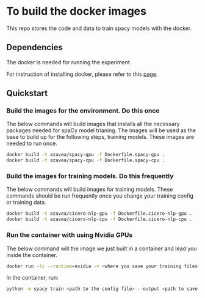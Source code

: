 # To build the docker images

This repo stores the code and data to train spacy models with the docker.

## Dependencies

The docker is needed for running the experiment.

For instruction of installing docker, please refer to this [page](https://docs.docker.com/get-docker/).

## Quickstart

### Build the images for the environment. Do this once

The below commands will build images that installs all the necessary
packages needed for spaCy model trianing. The images will be used as the base to build up for the following steps, training models. These images are needed to run once.

```bash
docker build -t azavea/spacy-gpu -f Dockerfile.spacy-gpu .
docker build -t azavea/spacy-cpu -f Dockerfile.spacy-cpu .
```

### Build the images for training models. Do this frequently

The below commands will build images for training models. These commands should be run frequently once you change your training config or training data.

```bash
docker build -t azavea/cicero-nlp-gpu -f Dockerfile.cicero-nlp-gpu .
docker build -t azavea/cicero-nlp-cpu -f Dockerfile.cicero-nlp-cpu .
```

### Run the container with using Nvidia GPUs

The below command will the image we just built in a container and lead you inside the container.

```bash
docker run -ti --runtime=nvidia -v <where you save your training files>:/train --entrypoint bash azavea/cicero-nlp-gpu
```


In the container, run:

```bash
python -m spacy train <path to the config file> --output <path to save models> --paths.train <path to the train set> --paths.dev <path to the dev set> --gpu-id 0
```
